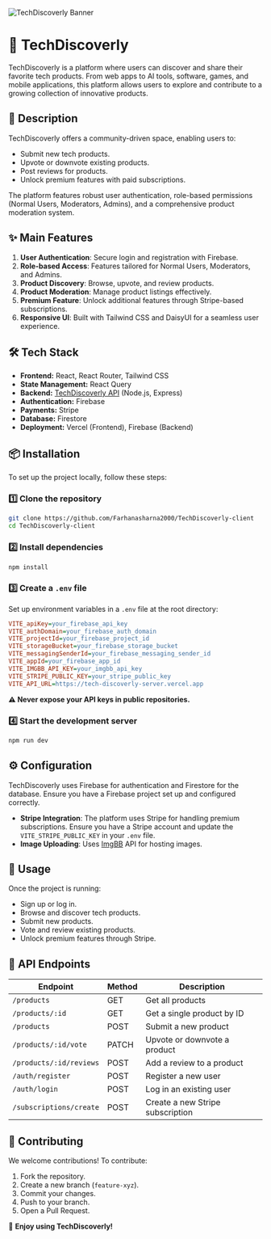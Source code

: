 ![TechDiscoverly Banner](https://i.ibb.co.com/jZsybRw/home.png) 
# 🚀 TechDiscoverly

TechDiscoverly is a platform where users can discover and share their favorite tech products. From web apps to AI tools, software, games, and mobile applications, this platform allows users to explore and contribute to a growing collection of innovative products.


## 🚀 Description

TechDiscoverly offers a community-driven space, enabling users to:
- Submit new tech products.
- Upvote or downvote existing products.
- Post reviews for products.
- Unlock premium features with paid subscriptions.

The platform features robust user authentication, role-based permissions (Normal Users, Moderators, Admins), and a comprehensive product moderation system.

## ✨ Main Features

1. **User Authentication**: Secure login and registration with Firebase.
2. **Role-based Access**: Features tailored for Normal Users, Moderators, and Admins.
3. **Product Discovery**: Browse, upvote, and review products.
4. **Product Moderation**: Manage product listings effectively.
5. **Premium Feature**: Unlock additional features through Stripe-based subscriptions.
6. **Responsive UI**: Built with Tailwind CSS and DaisyUI for a seamless user experience.

## 🛠 Tech Stack

- **Frontend:** React, React Router, Tailwind CSS
- **State Management:** React Query
- **Backend:** [TechDiscoverly API](https://tech-discoverly-server.vercel.app) (Node.js, Express)
- **Authentication:** Firebase
- **Payments:** Stripe
- **Database:** Firestore
- **Deployment:** Vercel (Frontend), Firebase (Backend)

## 📦 Installation

To set up the project locally, follow these steps:

### 1️⃣ Clone the repository
```sh
git clone https://github.com/Farhanasharna2000/TechDiscoverly-client
cd TechDiscoverly-client
```

### 2️⃣ Install dependencies
```sh
npm install
```

### 3️⃣ Create a `.env` file
Set up environment variables in a `.env` file at the root directory:

```ini
VITE_apiKey=your_firebase_api_key
VITE_authDomain=your_firebase_auth_domain
VITE_projectId=your_firebase_project_id
VITE_storageBucket=your_firebase_storage_bucket
VITE_messagingSenderId=your_firebase_messaging_sender_id
VITE_appId=your_firebase_app_id
VITE_IMGBB_API_KEY=your_imgbb_api_key
VITE_STRIPE_PUBLIC_KEY=your_stripe_public_key
VITE_API_URL=https://tech-discoverly-server.vercel.app
```

**⚠️ Never expose your API keys in public repositories.**

### 4️⃣ Start the development server
```sh
npm run dev
```

## ⚙️ Configuration

TechDiscoverly uses Firebase for authentication and Firestore for the database. Ensure you have a Firebase project set up and configured correctly.

- **Stripe Integration**: The platform uses Stripe for handling premium subscriptions. Ensure you have a Stripe account and update the `VITE_STRIPE_PUBLIC_KEY` in your `.env` file.
- **Image Uploading**: Uses [ImgBB](https://imgbb.com/) API for hosting images.

## 🚀 Usage

Once the project is running:
- Sign up or log in.
- Browse and discover tech products.
- Submit new products.
- Vote and review existing products.
- Unlock premium features through Stripe.

## 📡 API Endpoints

| Endpoint                     | Method | Description                           |
|------------------------------|--------|---------------------------------------|
| `/products`                  | GET    | Get all products                      |
| `/products/:id`              | GET    | Get a single product by ID            |
| `/products`                  | POST   | Submit a new product                  |
| `/products/:id/vote`         | PATCH  | Upvote or downvote a product          |
| `/products/:id/reviews`      | POST   | Add a review to a product             |
| `/auth/register`             | POST   | Register a new user                   |
| `/auth/login`                | POST   | Log in an existing user               |
| `/subscriptions/create`      | POST   | Create a new Stripe subscription      |

## 🤝 Contributing

We welcome contributions! To contribute:
1. Fork the repository.
2. Create a new branch (`feature-xyz`).
3. Commit your changes.
4. Push to your branch.
5. Open a Pull Request.



🎉 **Enjoy using TechDiscoverly!**
```

